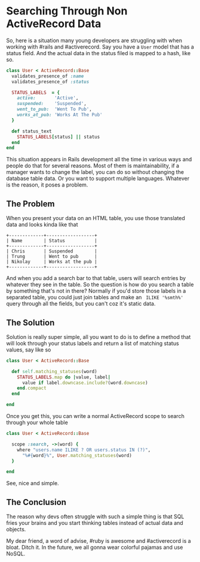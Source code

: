# Searching Through Non ActiveRecord Data

So, here is a situation many young developers are struggling with when working with #rails and #activerecord. Say you have a `User` model that has a status field. And the actual data in the status filed is mapped to a hash, like so.

```ruby
class User < ActiveRecord::Base
  validates_presence_of :name
  validates_presence_of :status

  STATUS_LABELS  = {
    active:       'Active',
    suspended:    'Suspended',
    went_to_pub:  'Went To Pub',
    works_at_pub: 'Works At The Pub'
  }

  def status_text
    STATUS_LABELS[status] || status
  end
end
```

This situation appears in Rails development all the time in various ways and people do that for several reasons. Most of them is maintainability, if a manager wants to change the label, you can do so without changing the database table data. Or you want to support multiple languages. Whatever is the reason, it poses a problem.

## The Problem

When you present your data on an HTML table, you use those translated data and looks kinda like that

```text
+-------------+------------------+
| Name        | Status           |
+-------------+------------------+
| Chris       | Suspended        |
| Trung       | Went to pub      |
| Nikolay     | Works at the pub |
+-------------+------------------+
```

And when you add a search bar to that table, users will search entries by whatever they see in the table. So the question is how do you search a table by something that's not in there? Normally if you'd store those labels in a separated table, you could just join tables and make an ` ILIKE '%smth%'` query through all the fields, but you can't coz it's static data.

## The Solution

Solution is really super simple, all you want to do is to define a method that will look through your status labels and return a list of matching status values, say like so

```ruby
class User < ActiveRecord::Base

  def self.matching_statuses(word)
    STATUS_LABELS.map do |value, label|
      value if label.downcase.include?(word.downcase)
    end.compact
  end

end
```

Once you get this, you can write a normal ActiveRecord scope to search through your whole table

```ruby
class User < ActiveRecord::Base

  scope :search, ->(word) {
    where "users.name ILIKE ? OR users.status IN (?)",
      "%#{word}%", User.matching_statuses(word)
  }

end
```

See, nice and simple.

## The Conclusion

The reason why devs often struggle with such a simple thing is that SQL fries your brains and you start thinking tables instead of actual data and objects.

My dear friend, a word of advise, #ruby is awesome and #activerecord is a bloat. Ditch it. In the future, we all gonna wear colorful pajamas and use NoSQL.
